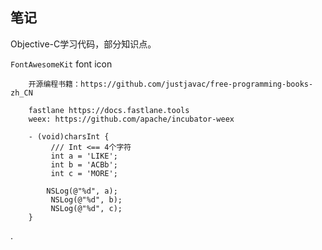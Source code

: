 ## 笔记
Objective-C学习代码，部分知识点。



`FontAwesomeKit` font icon
```
    开源编程书籍：https://github.com/justjavac/free-programming-books-zh_CN

    fastlane https://docs.fastlane.tools
    weex: https://github.com/apache/incubator-weex
```
```
    - (void)charsInt {
         /// Int <== 4个字符
         int a = 'LIKE';
         int b = 'ACBb';
         int c = 'MORE';
    
        NSLog(@"%d", a);
         NSLog(@"%d", b);
         NSLog(@"%d", c);
    }
```

.
